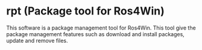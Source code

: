 # rpt (Package tool for Ros4Win)

This software is a package management tool for Ros4Win.
This tool give the package management features such as download and install packages, update and remove files.


